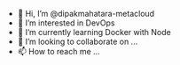 - 👋 Hi, I’m @dipakmahatara-metacloud
- 👀 I’m interested in DevOps
- 🌱 I’m currently learning Docker with Node
- 💞️ I’m looking to collaborate on ...
- 📫 How to reach me ...

<!---
dipakmahatara-metacloud/dipakmahatara-metacloud is a ✨ special ✨ repository because its `README.md` (this file) appears on your GitHub profile.
You can click the Preview link to take a look at your changes.
--->
